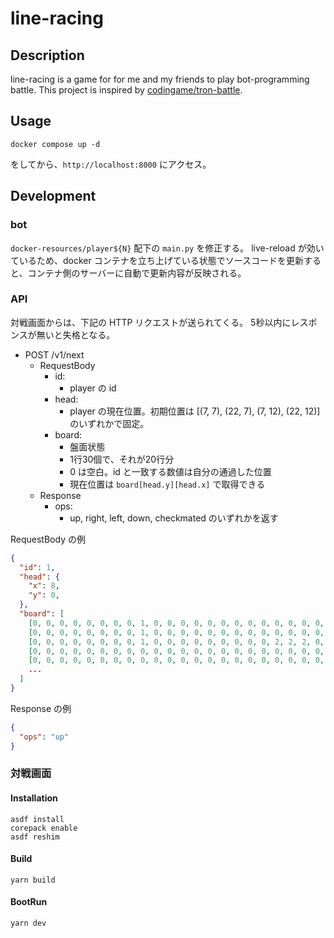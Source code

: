 # line-racing

## Description

line-racing is a game for for me and my friends to play bot-programming battle.
This project is inspired by [codingame/tron-battle](https://www.codingame.com/multiplayer/bot-programming/tron-battle).

## Usage

```shell
docker compose up -d
```

をしてから、`http://localhost:8000` にアクセス。

## Development

### bot

`docker-resources/player${N}` 配下の `main.py` を修正する。
live-reload が効いているため、docker コンテナを立ち上げている状態でソースコードを更新すると、コンテナ側のサーバーに自動で更新内容が反映される。

### API

対戦画面からは、下記の HTTP リクエストが送られてくる。
5秒以内にレスポンスが無いと失格となる。

- POST /v1/next
  - RequestBody
    - id:
      - player の id
    - head:
      - player の現在位置。初期位置は [(7, 7), (22, 7), (7, 12), (22, 12)] のいずれかで固定。
    - board:
      - 盤面状態
      - 1行30個で、それが20行分
      - 0 は空白。id と一致する数値は自分の通過した位置
      - 現在位置は `board[head.y][head.x]` で取得できる
  - Response
    - ops:
      - up, right, left, down, checkmated のいずれかを返す

RequestBody の例

```json
{
  "id": 1,
  "head": {
    "x": 8,
    "y": 0,
  },
  "board": [
    [0, 0, 0, 0, 0, 0, 0, 0, 1, 0, 0, 0, 0, 0, 0, 0, 0, 0, 0, 0, 0, 0, 0, 0, 0, 0, 0, 0, 0, 0],
    [0, 0, 0, 0, 0, 0, 0, 0, 1, 0, 0, 0, 0, 0, 0, 0, 0, 0, 0, 0, 0, 0, 0, 0, 0, 0, 0, 0, 0, 0],
    [0, 0, 0, 0, 0, 0, 0, 0, 1, 0, 0, 0, 0, 0, 0, 0, 0, 0, 2, 2, 2, 0, 0, 0, 0, 0, 0, 0, 0, 0],
    [0, 0, 0, 0, 0, 0, 0, 0, 0, 0, 0, 0, 0, 0, 0, 0, 0, 0, 0, 0, 0, 0, 0, 0, 0, 0, 0, 0, 0, 0],
    [0, 0, 0, 0, 0, 0, 0, 0, 0, 0, 0, 0, 0, 0, 0, 0, 0, 0, 0, 0, 0, 0, 0, 0, 0, 0, 0, 0, 0, 0],
    ...
  ]
}
```

Response の例

```json
{
  "ops": "up"
}
```

### 対戦画面

#### Installation

```shell
asdf install
corepack enable
asdf reshim
```

#### Build

```shell
yarn build
```

#### BootRun

```shell
yarn dev
```
